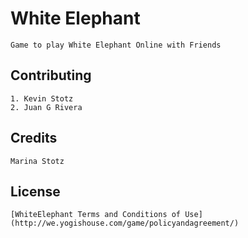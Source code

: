 # White Elephant
```
Game to play White Elephant Online with Friends
```

## Contributing
```
1. Kevin Stotz
2. Juan G Rivera
```

## Credits
```
Marina Stotz
```

## License
```
[WhiteElephant Terms and Conditions of Use](http://we.yogishouse.com/game/policyandagreement/)
```
